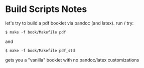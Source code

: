# Build Scripts Notes

let's try to build a pdf booklet via pandoc (and latex).
run / try:


    $ make -f book/Makefile pdf

and 

    $ make -f book/Makefile pdf_std

gets you a "vanilla" booklet with no pandoc/latex customizations 




